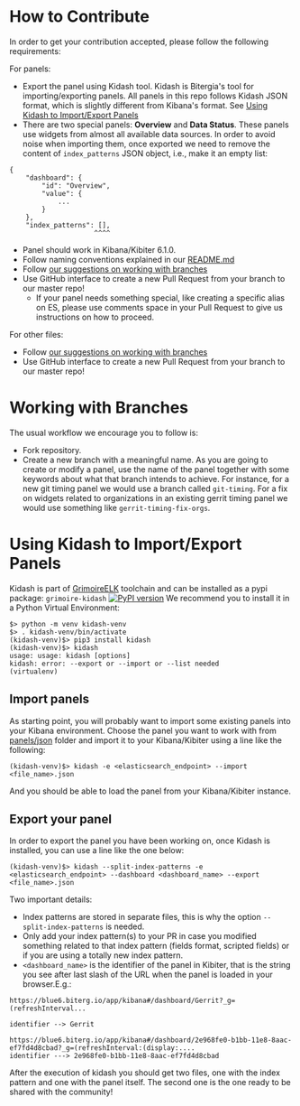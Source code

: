 # How to Contribute

In order to get your contribution accepted, please follow the following requirements:

For panels:
* Export the panel using Kidash tool. Kidash is Bitergia's tool for importing/exporting
panels. All panels in this repo follows Kidash JSON format, which is slightly different
from Kibana's format. See [Using Kidash to Import/Export Panels](#using-kidash-to-importexport-panels)
* There are two special panels: **Overview** and **Data Status**. These panels use widgets from
almost all available data sources. In order to avoid noise when importing them, once exported
we need to remove the content of `index_patterns` JSON object, i.e., make it an empty list:

```
{
    "dashboard": {
        "id": "Overview",
        "value": {
            ...
        }
    },
    "index_patterns": [],
                     ^^^^
```


* Panel should work in Kibana/Kibiter 6.1.0.
* Follow naming conventions explained in our [README.md](README.md)
* Follow [our suggestions on working with branches](#working-with-branches)
* Use GitHub interface to create a new Pull Request from your branch to our master repo!
  * If your panel needs something special, like creating a specific alias on ES, please use comments space
  in your Pull Request to give us instructions on how to proceed.

For other files:
* Follow [our suggestions on working with branches](#working-with-branches)
* Use GitHub interface to create a new Pull Request from your branch to our master repo!

# Working with Branches

The usual workflow we encourage you to follow is:
* Fork repository.
* Create a new branch with a meaningful name. As you are going to create or modify a panel, use
the name of the panel together with some keywords about what that branch intends to achieve. For
instance, for a new git timing panel we would use a branch called `git-timing`. For a fix on
widgets related to organizations in an existing gerrit timing panel we would use something like
`gerrit-timing-fix-orgs`.


# Using Kidash to Import/Export Panels

Kidash is part of [GrimoireELK](https://github.com/grimoirelab/GrimoireELK) toolchain
and can be installed as a pypi package: `grimoire-kidash` [![PyPI version](https://badge.fury.io/py/grimoire-kidash.svg)](https://badge.fury.io/py/grimoire-kidash)
We recommend you to install it in a Python Virtual Environment:
```
$> python -m venv kidash-venv
$> . kidash-venv/bin/activate
(kidash-venv)$> pip3 install kidash
(kidash-venv)$> kidash
usage: usage: kidash [options]
kidash: error: --export or --import or --list needed
(virtualenv)
```

## Import panels

As starting point, you will probably want to import some existing panels into your
Kibana environment. Choose the panel you want to work with from [panels/json](json)
folder and import it to your Kibana/Kibiter using a line like the following:
```
(kidash-venv)$> kidash -e <elasticsearch_endpoint> --import <file_name>.json
```
And you should be able to load the panel from your Kibana/Kibiter instance.

## Export your panel

In order to export the panel you have been working on, once Kidash is installed, you can use a line like the one below:
```
(kidash-venv)$> kidash --split-index-patterns -e <elasticsearch_endpoint> --dashboard <dashboard_name> --export <file_name>.json
```
Two important details:
* Index patterns are stored in separate files, this is why the option `--split-index-patterns` is needed.
* Only add your index pattern(s) to your PR in case you modified something related to that index pattern (fields format, scripted fields) or if you are using a totally new index pattern.
* `<dashboard_name>` is the identifier of the panel in Kibiter, that is the string you see after last slash of the URL when the panel is loaded in your browser.E.g.:
```
https://blue6.biterg.io/app/kibana#/dashboard/Gerrit?_g=(refreshInterval...  

identifier --> Gerrit

https://blue6.biterg.io/app/kibana#/dashboard/2e968fe0-b1bb-11e8-8aac-ef7fd4d8cbad?_g=(refreshInterval:(display:....
identifier ---> 2e968fe0-b1bb-11e8-8aac-ef7fd4d8cbad
```

After the execution of kidash you should get two files, one with the index pattern and one with the panel itself. The second one is the one ready to be shared with the community!
